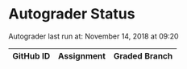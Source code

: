 # Autograder Status
Autograder last run at: November 14, 2018 at 09:20

| GitHub ID | Assignment | Graded Branch |
|-----------|------------|---------------|
